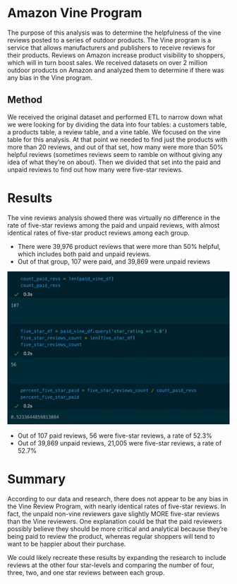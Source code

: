 # Amazon Vine Program
The purpose of this analysis was to determine the helpfulness of the vine reviews posted to a series of outdoor products. The Vine program is a service that allows manufacturers and publishers to receive reviews for their products. Reviews on Amazon increase product visibility to shoppers, which will in turn boost sales. We received datasets on over 2 million outdoor products on Amazon and analyzed them to determine if there was any bias in the Vine program. 

## Method
We received the original dataset and performed ETL to narrow down what we were looking for by dividing the data into four tables: a customers table, a products table, a review table, and a vine table. We focused on the vine table for this analysis. At that point we needed to find just the products with more than 20 reviews, and out of that set, how many were more than 50% helpful reviews (sometimes reviews seem to ramble on without giving any idea of what they’re on about). Then we divided that set into the paid and unpaid reviews to find out how many were five-star reviews.

# Results
The vine reviews analysis showed there was virtually no difference in the rate of five-star reviews among the paid and unpaid reviews, with almost identical rates of five-star product reviews among each group.
* There were 39,976 product reviews that were more than 50% helpful, which includes both paid and unpaid reviews.
* Out of that group, 107 were paid, and 39,869 were unpaid reviews

![this is an image](https://github.com/BartBachrach/Amazon_Vine_Analysis/blob/main/Screen%20Shot%202022-07-02%20at%2011.54.33%20AM.png)

* Out of 107 paid reviews, 56 were five-star reviews, a rate of 52.3%
* Out of 39,869 unpaid reviews, 21,005 were five-star reviews, a rate of 52.7%

# Summary
According to our data and research, there does not appear to be any bias in the Vine Review Program, with nearly identical rates of five-star reviews. In fact, the unpaid non-vine reviewers gave slightly MORE five-star reviews than the Vine reviewers. One explanation could be that the paid reviewers possibly believe they should be more critical and analytical because they’re being paid to review the product, whereas regular shoppers will tend to want to be happier about their purchase. 

We could likely recreate these results by expanding the research to include reviews at the other four star-levels and comparing the number of four, three, two, and one star reviews between each group. 

